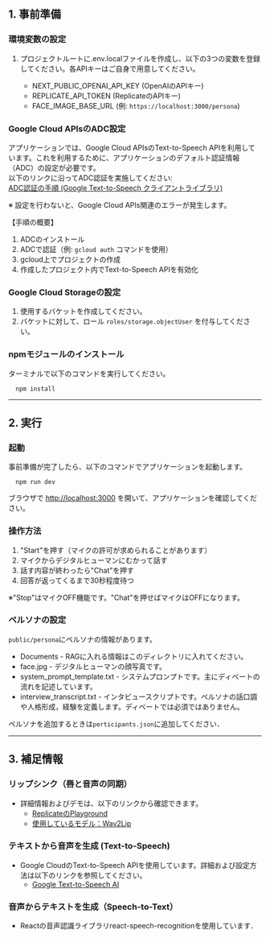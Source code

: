 ## 1. 事前準備

### 環境変数の設定

1. プロジェクトルートに.env.localファイルを作成し、以下の3つの変数を登録してください。各APIキーはご自身で用意してください。

   - NEXT_PUBLIC_OPENAI_API_KEY (OpenAIのAPIキー)
   - REPLICATE_API_TOKEN (ReplicateのAPIキー)
   - FACE_IMAGE_BASE_URL (例: `https://localhost:3000/persona`)

### Google Cloud APIsのADC設定

アプリケーションでは、Google Cloud APIsのText-to-Speech APIを利用しています。これを利用するために、アプリケーションのデフォルト認証情報（ADC）の設定が必要です。  
以下のリンクに沿ってADC認証を実施してください:  
[ADC認証の手順 (Google Text-to-Speech クライアントライブラリ)](https://cloud.google.com/text-to-speech/docs/libraries?hl=ja#client-libraries-install-nodejs)

※ 設定を行わないと、Google Cloud APIs関連のエラーが発生します。

【手順の概要】

1. ADCのインストール  
2. ADCで認証（例: `gcloud auth` コマンドを使用）  
3. gcloud上でプロジェクトの作成  
4. 作成したプロジェクト内でText-to-Speech APIを有効化

### Google Cloud Storageの設定

1. 使用するバケットを作成してください。
2. バケットに対して、ロール `roles/storage.objectUser` を付与してください。

### npmモジュールのインストール

ターミナルで以下のコマンドを実行してください。
```
  npm install
```

---

## 2. 実行
### 起動
事前準備が完了したら、以下のコマンドでアプリケーションを起動します。
```
  npm run dev
```
ブラウザで [http://localhost:3000](http://localhost:3000) を開いて、アプリケーションを確認してください。

### 操作方法
1. "Start"を押す（マイクの許可が求められることがあります）
2. マイクからデジタルヒューマンにむかって話す
3.  話す内容が終わったら"Chat"を押す
4. 回答が返ってくるまで30秒程度待つ

※"Stop"はマイクOFF機能です。"Chat"を押せばマイクはOFFになります。

### ペルソナの設定
`public/persona`にペルソナの情報があります。
- Documents - RAGに入れる情報はこのディレクトリに入れてください。
- face.jpg - デジタルヒューマンの顔写真です。
- system_prompt_template.txt - システムプロンプトです。主にディベートの流れを記述しています。
- interview_transcript.txt - インタビュースクリプトです。ペルソナの話口調や人格形成，経験を定義します。ディベートでは必須ではありません。

ペルソナを追加するときは`perticipants.json`に追加してください．

---

## 3. 補足情報

### リップシンク（唇と音声の同期）

- 詳細情報およびデモは、以下のリンクから確認できます。
  - [ReplicateのPlayground](https://replicate.com/devxpy/cog-wav2lip)
  - [使用しているモデル：Wav2Lip](https://github.com/Rudrabha/Wav2Lip?tab=readme-ov-file)

### テキストから音声を生成 (Text-to-Speech)

- Google CloudのText-to-Speech APIを使用しています。詳細および設定方法は以下のリンクを参照してください。
  - [Google Text-to-Speech AI](https://cloud.google.com/text-to-speech?hl=ja)

### 音声からテキストを生成（Speech-to-Text）
- Reactの音声認識ライブラリreact-speech-recognitionを使用しています．